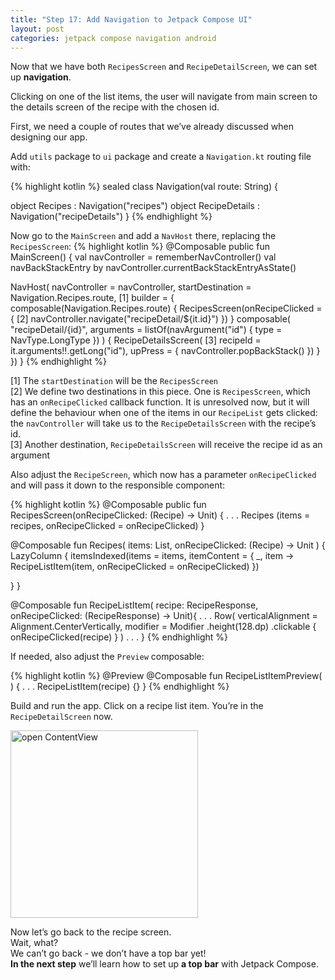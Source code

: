 ```yaml
---
title: "Step 17: Add Navigation to Jetpack Compose UI" 
layout: post
categories: jetpack compose navigation android
--- 
```


Now that we have both `RecipesScreen` and `RecipeDetailScreen`, we can set up <b>navigation</b>. 

Clicking on one of the list items, the user will navigate from main screen to the details screen of the recipe with the chosen id.

First, we need a couple of routes that we’ve already discussed when designing our app.

Add `utils` package to `ui` package and create a `Navigation.kt` routing file with:

{% highlight kotlin %} 
sealed class Navigation(val route: String) {

   object Recipes : Navigation("recipes")
   object RecipeDetails : Navigation("recipeDetails")
}
{% endhighlight %} 


Now go to the `MainScreen` and add a `NavHost` there, replacing the `RecipesScreen`:
{% highlight kotlin %} 
@Composable
public fun MainScreen() {
   val navController = rememberNavController()
   val navBackStackEntry by navController.currentBackStackEntryAsState()

   NavHost(
       navController = navController,
       startDestination = Navigation.Recipes.route, [1]
       builder = {
           composable(Navigation.Recipes.route) {
               RecipesScreen(onRecipeClicked = { [2] navController.navigate("recipeDetail/${it.id}") })
           }
           composable(
               "recipeDetail/{id}",
               arguments = listOf(navArgument("id") { type = NavType.LongType })
           ) {
               RecipeDetailsScreen( [3]
                   recipeId = it.arguments!!.getLong("id"),
                   upPress = { navController.popBackStack() })
           }
       })
}
{% endhighlight %} 

[1] The `startDestination` will be the `RecipesScreen`<br>
[2] We define two destinations in this piece. One is `RecipesScreen`, which has an `onRecipeClicked` callback function. It is unresolved now, but it will define the behaviour when one of the items in our `RecipeList` gets clicked: the `navController` will take us to the `RecipeDetailsScreen` with the recipe’s id.<br>
[3] Another destination, `RecipeDetailsScreen` will receive the recipe id as an argument<br>

Also adjust the `RecipeScreen`, which now has a parameter `onRecipeClicked` and will pass it down to the responsible component:

{% highlight kotlin %} 
@Composable
public fun RecipesScreen(onRecipeClicked: (Recipe) -> Unit) {
  . . .
   Recipes (items = recipes, onRecipeClicked = onRecipeClicked)
}

@Composable
fun Recipes(
   items: List<Recipe>,
   onRecipeClicked: (Recipe) -> Unit
) {
   LazyColumn {
       itemsIndexed(items = items,
           itemContent = { _, item ->
               RecipeListItem(item, onRecipeClicked = onRecipeClicked)
           })

   }
}

@Composable
fun RecipeListItem(
recipe: RecipeResponse,
onRecipeClicked: (RecipeResponse) -> Unit){
. . .
   Row(
       verticalAlignment = Alignment.CenterVertically,
       modifier = Modifier
           .height(128.dp)
           .clickable { onRecipeClicked(recipe) }
   )
   . . .
}
{% endhighlight %} 

If needed, also adjust the `Preview` composable:

{% highlight kotlin %} 
@Preview
@Composable
fun RecipeListItemPreview(
) {
. . .
   RecipeListItem(recipe) {}
}
{% endhighlight %} 


Build and run the app. Click on a recipe list item. You’re in the `RecipeDetailScreen` now.

<img src="{{site.baseurl}}/assets/images/step-17/1.png" alt="open ContentView" width="300"/>

Now let’s go back to the recipe screen.<br>
Wait, what? <br>
We can’t go back - we don’t have a top bar yet!<br>
<b>In the next step</b> we’ll learn how to set up <b>a top bar</b> with Jetpack Compose.
